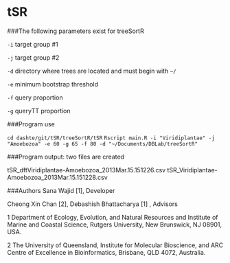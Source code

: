 tSR
===
###The following parameters exist for treeSortR

`-i` target group #1

`-j` target group #2

`-d` directory where trees are located and must begin with `~/`

`-e` minimum bootstrap threshold

`-f` query proportion

`-g` queryTT proportion

###Program use

`cd dashte/git/tSR/treeSortR/tSR`
`Rscript main.R -i "Viridiplantae" -j "Amoebozoa" -e 60 -g 65 -f 80 -d "~/Documents/DBLab/treeSortR"`

###Program output: two files are created

tSR_dftViridiplantae-Amoebozoa_2013Mar.15.151226.csv
tSR_Viridiplantae-Amoebozoa_2013Mar.15.151228.csv

###Authors
Sana Wajid [1], Developer

Cheong Xin Chan [2], Debashish Bhattacharya [1] , Advisors

1 Department of Ecology, Evolution, and Natural Resources and Institute of Marine and Coastal Science, Rutgers University, New Brunswick, NJ 08901, USA.

2 The University of Queensland, Institute for Molecular Bioscience, and ARC Centre of Excellence in Bioinformatics, Brisbane, QLD 4072, Australia.

